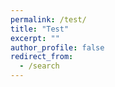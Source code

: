 ```yaml
---
permalink: /test/
title: "Test"
excerpt: ""
author_profile: false
redirect_from:
  - /search
---
```


<!DOCTYPE html>
<meta name="viewport" content="width=device-width, initial-scale=1">
<script async src="https://cse.google.com/cse.js?cx=012806064605774141030:txphjbdfjuk"></script>
<div class="gcse-search"></div>
